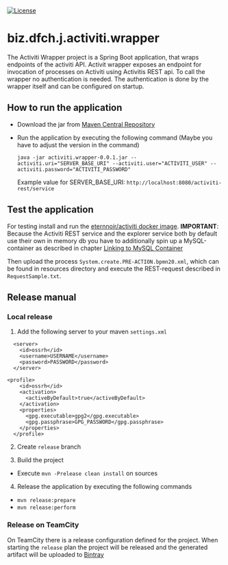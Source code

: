 [![License](https://img.shields.io/badge/license-Apache%20License%202.0-blue.svg)](https://github.com/dfch/biz.dfch.j.activiti.wrapper/blob/master/LICENSE)
# biz.dfch.j.activiti.wrapper

The Activiti Wrapper project is a Spring Boot application, that wraps endpoints of the activiti API. Activit wrapper exposes an endpoint for invocation of processes on Activiti using Activitis REST api. To call the wrapper no authentication is needed. The authentication is done by the wrapper itself and can be configured on startup.

## How to run the application

* Download the jar from [Maven Central Repository](http://search.maven.org/#artifactdetails%7Cbiz.dfch.j%7Cactiviti.wrapper%7C0.0.6%7Cjar)
* Run the application by executing the following command (Maybe you have to adjust the version in the command)

  `java -jar activiti.wrapper-0.0.1.jar --activiti.uri="SERVER_BASE_URI" --activiti.user="ACTIVITI_USER" --activiti.password="ACTIVITI_PASSWORD"`

  Example value for SERVER_BASE_URI: `http://localhost:8080/activiti-rest/service`

## Test the application

For testing install and run the [eternnoir/activiti docker image](https://registry.hub.docker.com/u/eternnoir/activiti/).
**IMPORTANT**: Because the Activiti REST service and the explorer service both by default use their own in memory db you have to additionally spin up a MySQL-container as described in chapter [Linking to MySQL Container](https://github.com/eternnoir/activiti#linking-to-mysql-container)

Then upload the process `System.create.PRE-ACTION.bpmn20.xml`, which can be found in resources directory and execute the REST-request described in `RequestSample.txt`.


## Release manual

### Local release

1. Add the following server to your maven `settings.xml`
  ```
    <server>
      <id>ossrh</id>
      <username>USERNAME</username>
      <password>PASSWORD</password>
    </server>
  ```

  ```
  <profile>
      <id>ossrh</id>
      <activation>
        <activeByDefault>true</activeByDefault>
      </activation>
      <properties>
        <gpg.executable>gpg2</gpg.executable>
        <gpg.passphrase>GPG_PASSWORD</gpg.passphrase>
      </properties>
    </profile>
  ```

2. Create `release` branch

3. Build the project

  * Execute `mvn -Prelease clean install` on sources

4. Release the application by executing the following commands

  * `mvn release:prepare`
  * `mvn release:perform`


### Release on TeamCity

On TeamCity there is a release configuration defined for the project. When starting the `release` plan the project will be released and the generated artifact will be uploaded to [Bintray](https://bintray.com/rufer7/maven/biz.dfch.activiti.wrapper/view)
